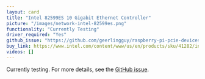 ```yaml
---
layout: card
title: "Intel 82599ES 10 Gigabit Ethernet Controller"
picture: "/images/network-intel-82599es.png"
functionality: "Currently Testing"
driver_required: "Yes"
github_issue: "https://github.com/geerlingguy/raspberry-pi-pcie-devices/issues/330"
buy_link: https://www.intel.com/content/www/us/en/products/sku/41282/intel-82599es-10-gigabit-ethernet-controller/specifications.html
videos: []
---
```

Currently testing. For more details, see the [GitHub issue](https://github.com/geerlingguy/raspberry-pi-pcie-devices/issues/330).
